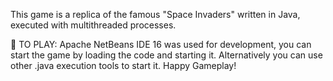 This game is a replica of the famous "Space Invaders" written in Java, executed with multithreaded processes.

👾 TO PLAY: 
Apache NetBeans IDE 16 was used for development, you can start the game by loading the code and starting it. Alternatively you can use other .java execution tools to start it.
Happy Gameplay!
